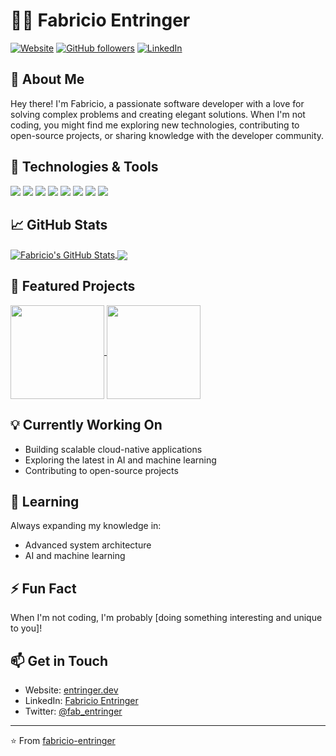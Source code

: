 # 👨‍💻 Fabricio Entringer

[![Website](https://img.shields.io/badge/Website-entringer.dev-blue?style=flat-square&logo=google-chrome)](https://entringer.dev)
[![GitHub followers](https://img.shields.io/github/followers/fabricio-entringer?logo=GitHub&style=flat-square)](https://github.com/fabricio-entringer)
[![LinkedIn](https://img.shields.io/badge/LinkedIn-Fabricio%20Entringer-blue?style=flat-square&logo=linkedin)](https://linkedin.com/in/fabricio-entringer)

## 💫 About Me

Hey there! I'm Fabricio, a passionate software developer with a love for solving complex problems and creating elegant solutions. When I'm not coding, you might find me exploring new technologies, contributing to open-source projects, or sharing knowledge with the developer community.

## 🔧 Technologies & Tools

![](https://img.shields.io/badge/Code-JavaScript-informational?style=flat&logo=javascript&logoColor=white&color=2bbc8a)
![](https://img.shields.io/badge/Code-Java-informational?style=flat&logo=java&logoColor=white&color=2bbc8a)
![](https://img.shields.io/badge/Code-Python-informational?style=flat&logo=python&logoColor=white&color=2bbc8a)
![](https://img.shields.io/badge/Framework-React-informational?style=flat&logo=react&logoColor=white&color=2bbc8a)
![](https://img.shields.io/badge/Framework-Spring-informational?style=flat&logo=spring&logoColor=white&color=2bbc8a)
![](https://img.shields.io/badge/Tools-Docker-informational?style=flat&logo=docker&logoColor=white&color=2bbc8a)
![](https://img.shields.io/badge/Tools-Kubernetes-informational?style=flat&logo=kubernetes&logoColor=white&color=2bbc8a)
![](https://img.shields.io/badge/Cloud-AWS-informational?style=flat&logo=amazon-aws&logoColor=white&color=2bbc8a)

## 📈 GitHub Stats

<a href="https://github.com/fabricio-entringer">
  <img align="center" src="https://github-readme-stats.vercel.app/api?username=fabricio-entringer&show_icons=true&line_height=40&count_private=true&title_color=ffffff&text_color=c9cacc&icon_color=2bbc8a&bg_color=1d1f21" alt="Fabricio's GitHub Stats" />
</a>
<a href="https://github.com/fabricio-entringer">
  <img align="center" src="https://github-readme-stats.vercel.app/api/top-langs/?username=fabricio-entringer&hide=html,css&line_height=40&title_color=ffffff&text_color=c9cacc&icon_color=2bbc8a&bg_color=1d1f21&langs_count=10" />
</a>

## 🚀 Featured Projects

<a href="https://github.com/fabricio-entringer/linkedin-agent">
  <img align="center" style="height: 150px;" src="https://github-readme-stats.vercel.app/api/pin/?username=fabricio-entringer&repo=linkedin-agent&title_color=ffffff&text_color=c9cacc&icon_color=2bbc8a&bg_color=1d1f21" />
</a>
<a href="https://github.com/fabricio-entringer/spring-cloud-config-lab">
  <img align="center" style="height: 150px;" src="https://github-readme-stats.vercel.app/api/pin/?username=fabricio-entringer&repo=spring-cloud-config-lab&title_color=ffffff&text_color=c9cacc&icon_color=2bbc8a&bg_color=1d1f21" />
</a>

## 💡 Currently Working On

- Building scalable cloud-native applications
- Exploring the latest in AI and machine learning
- Contributing to open-source projects

## 🌱 Learning

Always expanding my knowledge in:
- Advanced system architecture
- AI and machine learning

## ⚡ Fun Fact

When I'm not coding, I'm probably [doing something interesting and unique to you]!

## 📫 Get in Touch

- Website: [entringer.dev](https://entringer.dev)
- LinkedIn: [Fabricio Entringer](https://www.linkedin.com/in/fabricioentringer/)
- Twitter: [@fab_entringer](https://twitter.com/fab_entringer)

---

⭐️ From [fabricio-entringer](https://github.com/fabricio-entringer)
